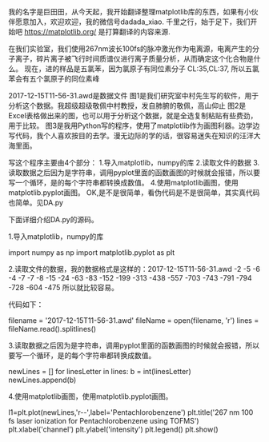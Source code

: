 我的名字是巨田田，从今天起，我开始翻译整理matplotlib库的东西，如果有小伙伴愿意加入，欢迎欢迎，我的微信号dadada_xiao.
千里之行，始于足下，我们开始吧
https://matplotlib.org/    是打算翻译的内容来源.

在我们实验室，我们使用267nm波长100fs的脉冲激光作为电离源，电离产生的分子离子，碎片离子被飞行时间质谱仪进行离子质量分析，从而确定这个化合物是什么。
现在，进的样品是五氯苯，因为氯原子有同位素分子 CL:35,CL:37, 所以五氯苯会有五个氯原子的同位素峰

2017-12-15T11-56-31.awd是数据文件
图1是我们研究室中村先生写的软件，用于分析这个数据。我超级超级敬佩中村教授，发自肺腑的敬佩，高山仰止
图2是Excel表格做出来的图，也可以用于分析这个数据，就是全选复制粘贴有些费劲，用于比较。
图3是我用Python写的程序，使用了matplotlib作为画图利器。边学边写代码，我个人喜欢按目的去学。漫无边际的学的话，很容易迷失在知识的汪洋大海里面。


写这个程序主要由4个部分：
1.导入matplotlib，numpy的库
2.读取文件的数据
3.读取数据之后因为是字符串，调用pyplot里面的函数画图的时候就会报错，所以要写一个循环，是的每个字符串都转换成数值。
4.使用matplotlib画图，使用matplotlib.pyplot画图。
OK,是不是很简单，看伪代码是不是很简单，其实真代码也简单。见DA.py


下面详细介绍DA.py的源码。

1.导入matplotlib，numpy的库

import numpy as np
import matplotlib.pyplot as plt 

2.读取文件的数据，我的数据格式是这样的：2017-12-15T11-56-31.awd
-2
-5
-6
-4
-7
-7
-8
-15
-24
-63
-83
-152
-199
-313
-438
-557
-703
-743
-791
-794
-728
-604
-475
所以就比较容易。

代码如下：

filename = '2017-12-15T11-56-31.awd'
fileName = open(filename, 'r')
lines = fileName.read().splitlines()

3.读取数据之后因为是字符串，调用pyplot里面的函数画图的时候就会报错，所以要写一个循环，是的每个字符串都转换成数值。

newLines = []
for  linesLetter in lines:
    b = int(linesLetter)
    newLines.append(b)
    
4.使用matplotlib画图，使用matplotlib.pyplot画图。

l1=plt.plot(newLines,'r--',label='Pentachlorobenzene')
plt.title('267 nm 100 fs laser ionization for Pentachlorobenzene using TOFMS')
plt.xlabel('channel')
plt.ylabel('intensity')
plt.legend()
plt.show()
